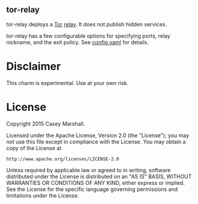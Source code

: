 ## tor-relay

tor-relay deploys a [Tor](https://www.torproject.org/)
[relay](https://tor.eff.org/docs/faq.html.en#RunningATorRelay). It does not
publish hidden services.

tor-relay has a few configurable options for specifying ports, relay nickname,
and the exit policy. See [config.yaml](config.yaml) for details.

# Disclaimer

This charm is experimental. Use at your own risk.

# License

Copyright 2015 Casey Marshall.

Licensed under the Apache License, Version 2.0 (the "License");
you may not use this file except in compliance with the License.
You may obtain a copy of the License at

    http://www.apache.org/licenses/LICENSE-2.0

Unless required by applicable law or agreed to in writing, software
distributed under the License is distributed on an "AS IS" BASIS,
WITHOUT WARRANTIES OR CONDITIONS OF ANY KIND, either express or implied.
See the License for the specific language governing permissions and
limitations under the License.

